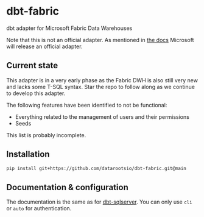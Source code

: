 # dbt-fabric

dbt adapter for Microsoft Fabric Data Warehouses

Note that this is not an official adapter.
As mentioned in [the docs](https://learn.microsoft.com/en-us/fabric/data-warehouse/connectivity#connect-using-dbt) Microsoft will release an official adapter.

## Current state

This adapter is in a very early phase as the Fabric DWH is also still very new and lacks some T-SQL syntax.
Star the repo to follow along as we continue to develop this adapter.

The following features have been identified to not be functional:

* Everything related to the management of users and their permissions
* Seeds

This list is probably incomplete.

## Installation

```bash
pip install git+https://github.com/datarootsio/dbt-fabric.git@main
```

## Documentation & configuration

The documentation is the same as for [dbt-sqlserver](https://github.com/dbt-msft/dbt-sqlserver).
You can only use `cli` or `auto` for authentication.
